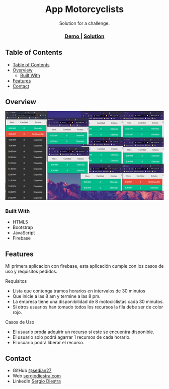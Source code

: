 <!-- Please update value in the {}  -->

<h1 align="center">App Motorcyclists</h1>

<div align="center">
   Solution for a challenge.
</div>

<div align="center">
  <h3>
    <a href="https://motorcyclists.netlify.app/">
      Demo
    </a>
    <span> | </span>
    <a href="https://github.com/sedian27/App-Motorcyclists">
      Solution
    </a>
  </h3>
</div>

<!-- TABLE OF CONTENTS -->

## Table of Contents

- [Table of Contents](#table-of-contents)
- [Overview](#overview)
  - [Built With](#built-with)
- [Features](#features)
- [Contact](#contact)

<!-- OVERVIEW -->

## Overview


![screenshot](./01.png)


### Built With

<!-- This section should list any major frameworks that you built your project using. Here are a few examples.-->

- HTML5
- Bootstrap
- JavaScript
- Firebase

## Features

<!-- List the features of your application or follow the template. Don't share the figma file here :) -->
Mi primera aplicacion con firebase, esta aplicación cumple con los casos de uso y requisitos pedidos.

Requisitos
- Lista que contenga tramos horarios en intervalos de 30 minutos
- Que inicie a las 8 am y termine a las 8 pm.
- La empresa tiene una disponibilidad de 8 motociclistas cada 30 minutos.
- Si otros usuarios han tomado todos los recursos la fila debe ser de color rojo.

Casos de Uso
- El usuario proda adquirir un recurso si este se encuentra disponible.
- El usuario solo podrá agarrar 1 recursos de cada horario.
- El usuario podrá liberar el recurso.



## Contact

- GitHub [@sedian27](https://github.com/sedian27)
- Web [sergiodiestra.com](https://sergiodiestra.com)
- LinkedIn [Sergio Diestra](https://www.linkedin.com/in/segio-diestra-andrade-596276174/)
